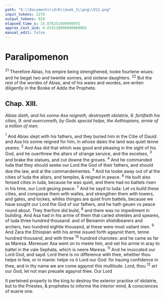 ```yaml
---
path: "E:\\Documents\\drb\\book_1\\png\\911.png"
input_tokens: 2270
output_tokens: 820
elapsed_time_s: 15.878251699998975
approx_cost_usd: 0.019110000000000002
manual_edit: false
---
```

# Paralipomenon

<sup>21</sup> Therefore Abias, his empire being strengthened, tooke fourtene wiues: and he begat two and twentie sonnes, and sixtene daughters. <sup>22</sup> But the rest of the wordes of Abias, and of his waies and wordes, are writen diligently in the Booke of Addo the Prophete.

## Chap. XIII.

*Abias dieth, and his sonne Asa reigneth, destroyeth idolatrie, 6. fortifieth his cities, 9. and ouercometh, by Gods special helpe, the Aethiopians, armie of a million of men.*

<sup>1</sup> And Abias slept with his fathers, and they buried him in the Citie of Dauid: and Asa his sonne reigned for him, in whose daies the land was quiet tenne yeares. <sup>2</sup> And Asa did that which was good and pleasing in the sight of his God, and he ouerthrew the altars of strange seruice, and the excelses, <sup>3</sup> and brake the statues, and cut downe the groues. <sup>4</sup> And he commanded Iuda that they should seeke our Lord the God of their fathers, and should doe the law, and al the commandementes. <sup>5</sup> And he tooke away out of al the cities of Iuda the altars, and temples, & reigned in peace. <sup>6</sup> He built also fensed cities in Iuda, because he was quiet, and there had no battels risen in his time, our Lord geuing peace. <sup>7</sup> And he sayd to Iuda: Let vs build these cities, and compasse them with walles, and strengthen them with towers, and gates, and lockes, whiles thinges are quiet from battels, because we haue sought our Lord the God of our fathers, and he hath geuen vs peace round about. They therfore did build, <sup>8</sup> and there was no impediment in building. And Asa had in his armie of them that caried shieldes and speares, of Iuda three hundred thousand: and of Beniamin shieldbearers and archers, two hundred eightie thousand, al these were most valiant men. <sup>9</sup> And Zara the Ethiopian with his armie issued forth agaynst them, tenne hundred thousand, and with three <sup>10</sup> hundred chariotes: and he came as far as Maresa. Moreouer Asa went on to meete him, and set his armie in aray to battel in the vale Sephata, which is neere Maresa. <sup>11</sup> And he inuocated our Lord God, and sayd: Lord there is no difference with thee, whether thou helpe in few, or in manie: helpe vs ô Lord our God: for hauing confidence in thee, and in thy name we are come agaynst this multitude. Lord, thou <sup>12</sup> art our God, let not man preuaile agaynst thee. Our Lord

<aside>It perteined properly to the king to destroy the exterior practise of idolatrie, but to the Priestes, & prophetes to informe the interior mind, & consciences of euerie one.</aside>

[^1]: Chap. XIII.